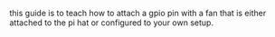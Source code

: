 this guide is to teach how to attach a gpio pin with a fan that is either attached to the pi hat or configured to your own setup.